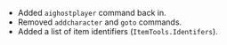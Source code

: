 - Added `aighostplayer` command back in.
- Removed `addcharacter` and `goto` commands.
- Added a list of item identifiers (`ItemTools.Identifers`).